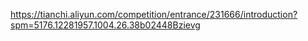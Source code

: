 https://tianchi.aliyun.com/competition/entrance/231666/introduction?spm=5176.12281957.1004.26.38b02448Bzievg